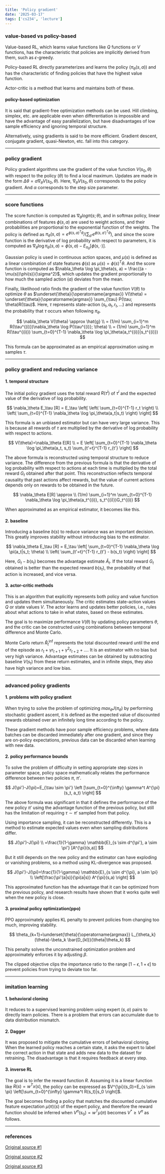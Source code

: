 ```yaml
---
title: 'Policy gradient'
date: '2025-03-17'
tags: ['cs234', 'lecture']
---
```


### value-based vs policy-based

Value-based RL, which learns value functions like $Q$ functions or $V$ functions, has the characteristic that policies are implicitly derived from them, such as $\epsilon$-greedy.

Policy-based RL directly parameterizes and learns the policy $(\pi_{\theta}(s,a))$ and has the characteristic of finding policies that have the highest value function.

Actor-critic is a method that learns and maintains both of these.

#### policy-based optimization

It is said that gradient-free optimization methods can be used. Hill climbing, simplex, etc. are applicable even when differentiation is impossible and have the advantage of easy parallelization, but have disadvantages of low sample efficiency and ignoring temporal structure.

Alternatively, using gradients is said to be more efficient. Gradient descent, conjugate gradient, quasi-Newton, etc. fall into this category.

---

### policy gradient

Policy gradient algorithms use the gradient of the value function $V(s_0, \theta)$ with respect to the policy $(\theta)$ to find a local maximum. Updates are made in the form $\Delta\theta = \alpha \nabla_\theta V(s_0, \theta)$. Here, $\nabla_\theta V(s_0, \theta)$ corresponds to the policy gradient. And $\alpha$ corresponds to the step size parameter.

---

### score functions

The score function is computed as $\nabla_{\theta} log \pi(s;\theta)$, and in softmax policy, linear combinations of features $\phi(s, a)$ are used to weight actions, and their probabilities are proportional to the exponential function of the weights. The policy is defined as $\pi_\theta(s, a) = e^{\phi(s,a)^T \theta} / (\sum_{a'} e^{\phi(s,a')^T \theta})$, and since the score function is the derivative of log probability with respect to parameters, it is computed as $\nabla_\theta \log \pi_\theta(s, a) = \phi(s, a) - E_{\pi_\theta}[\phi(s, \cdot)]$.

Gaussian policy is used in continuous action spaces, and $\mu(s)$ is defined as a linear combination of state features $\phi(s)$ as $\mu(s) = \phi(s)^T \theta$. And the score function is computed as $\nabla_\theta \log \pi_\theta(s, a) = \frac{(a - \mu(s))\phi(s)}{\sigma^2}$, which updates the gradient proportionally to how much the sampled action ($a$) deviates from the mean.

Finally, likelihood ratio finds the gradient of the value function $V(\theta)$ to optimize $\theta$ as $\underset{\theta}{\operatorname{argmax}} V(\theta) = \underset{\theta}{\operatorname{argmax}} \sum_{\tau} P(\tau; \theta)R(\tau)$. Here, $\tau$ represents state-action $(s_t, a_t, r_t,...)$ and represents the probability that $\tau$ occurs when following $\pi_{\theta}$.

$$
\nabla_\theta V(\theta) \approx \hat{g} \\
= (1/m) \sum_{i=1}^m R(\tau^{(i)})\nabla_\theta \log P(\tau^{(i)}; \theta) \\
= (1/m) \sum_{i=1}^m R(\tau^{(i)}) \sum_{t=0}^{T-1} \nabla_\theta \log \pi_\theta(a_t^{(i)}|s_t^{(i)})
$$

This formula can be approximated as an empirical approximation using $m$ samples $\tau$.

---

### policy gradient and reducing variance

#### 1. temporal structure

The initial policy gradient uses the total reward $R(\tau^{i})$ of $\tau^{i}$ and the expected value of the derivative of log probability.

$$
\nabla_\theta E_\tau [R] = E_\tau \left[ \left( \sum_{t=0}^{T-1} r_t \right) \\
\left( \sum_{t=0}^{T-1} \nabla_\theta \log \pi_\theta(a_t|s_t) \right) \right]
$$

This formula is an unbiased estimator but can have very large variance. This is because all rewards of $\tau$ are multiplied by the derivative of log probability with respect to actions.

$$
V(\theta)=\nabla_\theta E[R] \\
= E \left[ \sum_{t=0}^{T-1} \nabla_\theta \log \pi_\theta(a_t, s_t) \sum_{t'=t}^{T-1} r_{t'} \right]
$$

The above formula is reconstructed using temporal structure to reduce variance. The difference from the previous formula is that the derivative of log probability with respect to actions at each time is multiplied by the total reward $G_t$ obtained after that point. This reconstruction reflects temporal causality that past actions affect rewards, but the value of current actions depends only on rewards to be obtained in the future.

$$
\nabla_\theta E[R] \approx \\
(1/m) \sum_{i=1}^m \sum_{t=0}^{T-1} \nabla_\theta \log \pi_\theta(a_t^{(i)}, s_t^{(i)})G_t^{(i)}
$$

When approximated as an empirical estimator, it becomes like this.

#### 2. baseline

Introducing a baseline $b(s)$ to reduce variance was an important decision. This greatly improves stability without introducing bias to the estimator.

$$
\nabla_\theta E_\tau [R] = E_\tau \left[ \sum_{t=0}^{T-1} \nabla_\theta \log \pi(a_t|s_t; \theta) \\
\left( \sum_{t'=t}^{T-1} r_{t'} - b(s_t) \right) \right]
$$

Here, $G_t-b(s_t)$ becomes the advantage estimate $\hat{A}_t$. If the total reward $G_t$ obtained is better than the expected reward $b(s_t)$, the probability of that action is increased, and vice versa.

#### 3. actor-critic methods

This is an algorithm that explicitly represents both policy and value function and updates them simultaneously. The critic estimates state-action values $Q$ or state values $V$. The actor learns and updates better policies, i.e., rules about what actions to take in what states, based on these estimates.

The goal is to maximize performance $V(\theta)$ by updating policy parameters $\theta$, and the critic can be constructed using combinations between temporal difference and Monte Carlo.

Monte Carlo return $\hat{R}_t^{\inf}$ represents the total discounted reward until the end of the episode as $r_t+\gamma r_{t+1}+ \gamma^2 r_{t+2} + ...$. It is an estimator with no bias but very high variance. Advantage estimates can be obtained by subtracting baseline $V(s_t)$ from these return estimates, and in infinite steps, they also have high variance and low bias.

---

### advanced policy gradients

#### 1. problems with policy gradient

When trying to solve the problem of optimizing $max_{\theta} J(\pi_{\theta})$ by performing stochastic gradient ascent, it is defined as the expected value of discounted rewards obtained over an infinitely long time according to the policy.

These gradient methods have poor sample efficiency problems, where data batches can be discarded immediately after one gradient, and since they are on-policy expectations, previous data can be discarded when learning with new data.

#### 2. policy performance bounds

To solve the problem of difficulty in setting appropriate step sizes in parameter space, policy space mathematically relates the performance difference between two policies $\pi$, $\pi'$.

$$
J(\pi')-J(\pi)=E_{\tau \sim \pi'} \left [\sum_{t=0}^{\infty} \gamma^t A^{\pi} (s_t, a_t) \right]
$$

The above formula was significant in that it defines the performance of the new policy $\pi'$ using the advantage function of the previous policy, but still has the limitation of requiring $\tau \sim \pi'$ sampled from that policy.

Using importance sampling, it can be reconstructed differently. This is a method to estimate expected values even when sampling distributions differ.

$$
J(\pi')-J(\pi) \\
=\frac{1}{1-\gamma} \mathbb{E}_{s \sim d^{\pi'}, a \sim \pi'} [A^{\pi}(s,a)]
$$

But it still depends on the new policy and the estimator can have exploding or vanishing problems, so a method using KL-divergence was proposed.

$$
J(\pi')-J(\pi)=\frac{1}{1-\gamma} \mathbb{E}_{s \sim d^{\pi}, a \sim \pi} \\
\left[\frac{\pi'(a|s)}{\pi(a|s)} A^{\pi}(s,a) \right]
$$

This approximated function has the advantage that it can be optimized from the previous policy, and research results have shown that it works quite well when the new policy is close.

#### 3. proximal policy optimization(ppo)

PPO approximately applies KL penalty to prevent policies from changing too much, improving stability.

$$
\theta_{k+1}=\underset{\theta}{\operatorname{argmax}} L_{\theta_k}(\theta)-\beta_k \bar{D_{kl}}(\theta|\theta_k)
$$

This penalty solves the unconstrained optimization problem and approximately enforces it by adjusting $\beta$.

The clipped objective clips the importance ratio to the range $[1-\epsilon, 1+\epsilon]$ to prevent policies from trying to deviate too far.

---

### imitation learning

#### 1. behavioral cloning

It reduces to a supervised learning problem using expert $(s, a)$ pairs to directly learn policies. There is a problem that errors can accumulate due to data distribution mismatch.

#### 2. Dagger

It was proposed to mitigate the cumulative errors of behavioral cloning. When the learned policy reaches a certain state, it asks the expert to label the correct action in that state and adds new data to the dataset for retraining. The disadvantage is that it requires feedback at every step.

#### 3. inverse RL

The goal is to infer the reward function $R$. Assuming it is a linear function like $R(s)=w^Tx(s)$, the policy can be expressed as $V^{\pi}(s_0)=E_{s \sim \pi} \left[\sum_{t=0}^{\infty} \gamma^t R(s_t)|s_0 \right]$.

The goal becomes finding a policy that matches the discounted cumulative feature expectation $\mu(\pi)(s)$ of the expert policy, and therefore the reward function should be inferred when $V^{\pi}(s_0)=w^T\mu(\pi)$ becomes $V^* \ge V^{\pi}$ as follows.

---

### references

[Original source #1](https://youtu.be/L6OVEmV3NcE?si=S7zhfOC4Kb181VrD)

[Original source #2](https://youtu.be/8PwvNQ5WS-o?si=Tk3k2b3r3FBUpvqt)

[Original source #3](https://youtu.be/4ngb0IZTg8I?si=M9NBRMaDEkTcsip4)



